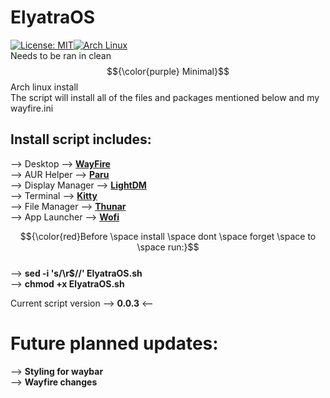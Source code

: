# ElyatraOS
[![License: MIT](https://img.shields.io/badge/License-MIT-yellow.svg)](https://opensource.org/licenses/MIT)[![Arch Linux](https://img.shields.io/badge/Arch%20Linux-1793D1?logo=arch-linux&logoColor=fff)](#)<br>
Needs to be ran in clean $${\color{purple} Minimal}$$ Arch linux install <br>
The script will install all of the files and packages mentioned below and my wayfire.ini<br>
## Install script includes: <br>
--> Desktop --> [**WayFire**](https://wayfire.org/) <br>
--> AUR Helper -->  [**Paru**](https://github.com/Morganamilo/paru) <br>
--> Display Manager --> [**LightDM**](https://wiki.archlinux.org/title/LightDM) <br>
--> Terminal --> [**Kitty**](https://github.com/kovidgoyal/kitty) <br>
--> File Manager --> [**Thunar**](https://docs.xfce.org/xfce/thunar/start) <br>
--> App Launcher --> [**Wofi**](https://github.com/SimplyCEO/wofi)

$${\color{red}Before \space install \space dont \space forget \space to \space run:}$$<br>
--> **sed -i 's/\r$//' ElyatraOS.sh** <br>
--> **chmod +x ElyatraOS.sh**

Current script version --> **0.0.3** <--

# Future planned updates:<br>
--> **Styling for waybar** <br>
--> **Wayfire changes**
